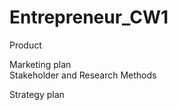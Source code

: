 # Entrepreneur_CW1


Product 



Marketing plan  
Stakeholder and Research Methods 


Strategy plan 
